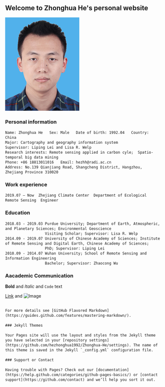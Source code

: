 ## Welcome to Zhonghua He's personal website
![image](./ZhonghuaHe.bmp)

### Personal information
    Name: Zhonghua He   Sex: Male   Date of birth: 1992.04   Country: China 
    Major: Cartography and geography information system
    Supervisor: Liping Lei and Lisa R. Welp
    Research interests: Remote sensing applied in carbon cyle;  Spatio-temporal big data mining
    Phone: +86 18813011016   Email: hezhh@radi.ac.cn
    Address: No.139 Qianjiang Road, Shangcheng District, Hangzhou, Zhejiang Province 310020
    
### Work experience
    2019.07 – Now  Zhejiang Climate Center  Department of Ecological Remote Sensing  Engineer 

### Education 
    2018.03 - 2019.03 Purdue University; Department of Earth, Atmospheric, and Planetary Sciences; Environmental Geoscience
                      Visiting Scholar; Supervisor: Lisa R. Welp
    2014.09 - 2019.07 University of Chinese Academy of Sciences; Institute of Remote Sensing and Digital Earth, Chinese Academy of Sciences; 
                      PhD; Supervisor: Liping Lei
    2010.09 - 2014.07 Wuhan University; School of Remote Sensing and Information Engineering
                      Bachelor; Supervisor: Zhaocong Wu

### Aacademic Communication

**Bold** and _Italic_ and `Code` text

[Link](url) and ![Image](src)
```

For more details see [GitHub Flavored Markdown](https://guides.github.com/features/mastering-markdown/).

### Jekyll Themes

Your Pages site will use the layout and styles from the Jekyll theme you have selected in your [repository settings](https://github.com/hezhonghua1992/Zhonghua-He/settings). The name of this theme is saved in the Jekyll `_config.yml` configuration file.

### Support or Contact

Having trouble with Pages? Check out our [documentation](https://help.github.com/categories/github-pages-basics/) or [contact support](https://github.com/contact) and we’ll help you sort it out.

